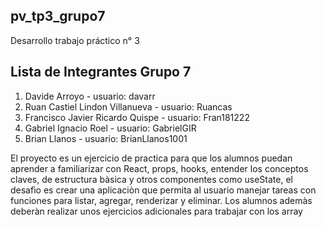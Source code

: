 ## pv_tp3_grupo7
Desarrollo trabajo práctico n° 3

## Lista de Integrantes Grupo 7
1. Davide Arroyo - usuario: davarr
2. Ruan Castiel Lindon Villanueva - usuario: Ruancas
3. Francisco Javier Ricardo Quispe - usuario: Fran181222
4. Gabriel Ignacio Roel - usuario: GabrielGIR
5. Brian Llanos - usuario: BrianLlanos1001

El proyecto es un ejercicio de practica para que los alumnos puedan aprender a familiarizar con React, props, hooks, entender los conceptos claves, de estructura bàsica y otros componentes como useState, el desafìo es crear una aplicaciòn que permita al usuario manejar tareas con funciones para listar, agregar, renderizar y eliminar. Los alumnos ademàs deberàn realizar unos ejercicios adicionales para trabajar con los array